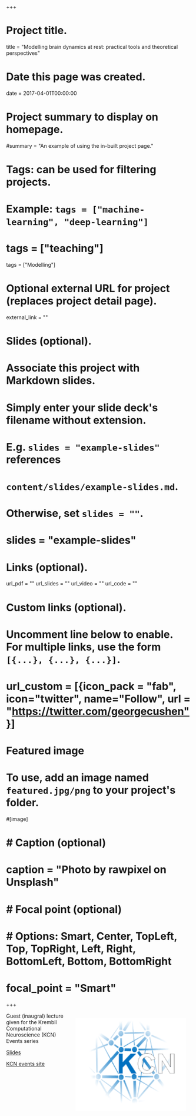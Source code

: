 +++
# Project title.
title = "Modelling brain dynamics at rest: practical tools and theoretical perspectives"


# Date this page was created.
date = 2017-04-01T00:00:00

# Project summary to display on homepage.
#summary = "An example of using the in-built project page."

# Tags: can be used for filtering projects.
# Example: `tags = ["machine-learning", "deep-learning"]`
# tags = ["teaching"]
tags = ["Modelling"]
# Optional external URL for project (replaces project detail page).
external_link = ""

# Slides (optional).
#   Associate this project with Markdown slides.
#   Simply enter your slide deck's filename without extension.
#   E.g. `slides = "example-slides"` references 
#   `content/slides/example-slides.md`.
#   Otherwise, set `slides = ""`.
# slides = "example-slides"

# Links (optional).
url_pdf = ""
url_slides = ""
url_video = ""
url_code = ""

# Custom links (optional).
#   Uncomment line below to enable. For multiple links, use the form `[{...}, {...}, {...}]`.
# url_custom = [{icon_pack = "fab", icon="twitter", name="Follow", url = "https://twitter.com/georgecushen"}]

# Featured image
# To use, add an image named `featured.jpg/png` to your project's folder. 
#[image]
#  # Caption (optional)
#  caption = "Photo by rawpixel on Unsplash"
  
#  # Focal point (optional)
#  # Options: Smart, Center, TopLeft, Top, TopRight, Left, Right, BottomLeft, Bottom, BottomRight
#  focal_point = "Smart"


+++


<img style="float: right; margin: 15px 15px 15px 15px;" src="/img/kcn.png"  width="300" />


Guest (inaugral) lecture given for the Krembil Computational Neuroscience (KCN) Events series

[Slides](https://drive.google.com/open?id=0BxmhnBwE8JdDQXBwUzdVVDUtTTQ)

[KCN events site](https://sites.google.com/site/krembilcompneuro/event-calendar)

<br>
<br>
<br>


